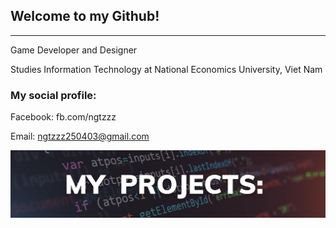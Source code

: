 ## Welcome to my Github!
---
Game Developer and Designer

Studies Information Technology at National Economics University, Viet Nam
### My social profile:

Facebook: fb.com/ngtzzz

Email: ngtzzz250403@gmail.com


![Image](projects.png "project")
